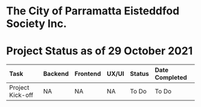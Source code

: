 # The City of Parramatta Eisteddfod Society Inc.

# Project Status as of 29 October 2021
| Task | Backend | Frontend | UX/UI | Status | Date Completed
|:--|:--|:--|:--|:--|:--|
| Project Kick-off | NA | NA | NA | To Do | To Do | 
